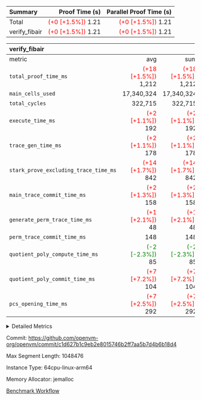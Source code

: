 | Summary | Proof Time (s) | Parallel Proof Time (s) |
|:---|---:|---:|
| Total | <span style='color: red'>(+0 [+1.5%])</span> 1.21 | <span style='color: red'>(+0 [+1.5%])</span> 1.21 |
| verify_fibair | <span style='color: red'>(+0 [+1.5%])</span> 1.21 | <span style='color: red'>(+0 [+1.5%])</span> 1.21 |


| verify_fibair |||||
|:---|---:|---:|---:|---:|
|metric|avg|sum|max|min|
| `total_proof_time_ms ` | <span style='color: red'>(+18 [+1.5%])</span> 1,212 | <span style='color: red'>(+18 [+1.5%])</span> 1,212 | <span style='color: red'>(+18 [+1.5%])</span> 1,212 | <span style='color: red'>(+18 [+1.5%])</span> 1,212 |
| `main_cells_used     ` |  17,340,324 |  17,340,324 |  17,340,324 |  17,340,324 |
| `total_cycles        ` |  322,715 |  322,715 |  322,715 |  322,715 |
| `execute_time_ms     ` | <span style='color: red'>(+2 [+1.1%])</span> 192 | <span style='color: red'>(+2 [+1.1%])</span> 192 | <span style='color: red'>(+2 [+1.1%])</span> 192 | <span style='color: red'>(+2 [+1.1%])</span> 192 |
| `trace_gen_time_ms   ` | <span style='color: red'>(+2 [+1.1%])</span> 178 | <span style='color: red'>(+2 [+1.1%])</span> 178 | <span style='color: red'>(+2 [+1.1%])</span> 178 | <span style='color: red'>(+2 [+1.1%])</span> 178 |
| `stark_prove_excluding_trace_time_ms` | <span style='color: red'>(+14 [+1.7%])</span> 842 | <span style='color: red'>(+14 [+1.7%])</span> 842 | <span style='color: red'>(+14 [+1.7%])</span> 842 | <span style='color: red'>(+14 [+1.7%])</span> 842 |
| `main_trace_commit_time_ms` | <span style='color: red'>(+2 [+1.3%])</span> 158 | <span style='color: red'>(+2 [+1.3%])</span> 158 | <span style='color: red'>(+2 [+1.3%])</span> 158 | <span style='color: red'>(+2 [+1.3%])</span> 158 |
| `generate_perm_trace_time_ms` | <span style='color: red'>(+1 [+2.1%])</span> 48 | <span style='color: red'>(+1 [+2.1%])</span> 48 | <span style='color: red'>(+1 [+2.1%])</span> 48 | <span style='color: red'>(+1 [+2.1%])</span> 48 |
| `perm_trace_commit_time_ms` |  148 |  148 |  148 |  148 |
| `quotient_poly_compute_time_ms` | <span style='color: green'>(-2 [-2.3%])</span> 85 | <span style='color: green'>(-2 [-2.3%])</span> 85 | <span style='color: green'>(-2 [-2.3%])</span> 85 | <span style='color: green'>(-2 [-2.3%])</span> 85 |
| `quotient_poly_commit_time_ms` | <span style='color: red'>(+7 [+7.2%])</span> 104 | <span style='color: red'>(+7 [+7.2%])</span> 104 | <span style='color: red'>(+7 [+7.2%])</span> 104 | <span style='color: red'>(+7 [+7.2%])</span> 104 |
| `pcs_opening_time_ms ` | <span style='color: red'>(+7 [+2.5%])</span> 292 | <span style='color: red'>(+7 [+2.5%])</span> 292 | <span style='color: red'>(+7 [+2.5%])</span> 292 | <span style='color: red'>(+7 [+2.5%])</span> 292 |



<details>
<summary>Detailed Metrics</summary>

|  | verify_program_compile_ms | total_cells | stark_prove_excluding_trace_time_ms | quotient_poly_compute_time_ms | quotient_poly_commit_time_ms | perm_trace_commit_time_ms | pcs_opening_time_ms | main_trace_commit_time_ms |
| --- | --- | --- | --- | --- | --- | --- | --- |
|  | 7 | 65,536 | 35 | 1 | 6 | 0 | 19 | 7 | 

| air_name | rows | quotient_deg | main_cols | interactions | constraints | cells |
| --- | --- | --- | --- | --- | --- | --- |
| AccessAdapterAir<2> |  | 2 |  | 5 | 12 |  | 
| AccessAdapterAir<4> |  | 2 |  | 5 | 12 |  | 
| AccessAdapterAir<8> |  | 2 |  | 5 | 12 |  | 
| FibonacciAir | 32,768 | 1 | 2 |  | 5 | 65,536 | 
| FriReducedOpeningAir |  | 2 |  | 39 | 71 |  | 
| JalRangeCheckAir |  | 2 |  | 9 | 14 |  | 
| NativePoseidon2Air<BabyBearParameters>, 1> |  | 2 |  | 136 | 572 |  | 
| PhantomAir |  | 2 |  | 3 | 5 |  | 
| ProgramAir |  | 1 |  | 1 | 4 |  | 
| VariableRangeCheckerAir |  | 1 |  | 1 | 4 |  | 
| VmAirWrapper<AluNativeAdapterAir, FieldArithmeticCoreAir> |  | 2 |  | 15 | 27 |  | 
| VmAirWrapper<BranchNativeAdapterAir, BranchEqualCoreAir<1> |  | 2 |  | 11 | 25 |  | 
| VmAirWrapper<NativeAdapterAir<2, 0>, PublicValuesCoreAir> |  | 2 |  | 11 | 29 |  | 
| VmAirWrapper<NativeLoadStoreAdapterAir<1>, NativeLoadStoreCoreAir<1> |  | 2 |  | 15 | 20 |  | 
| VmAirWrapper<NativeLoadStoreAdapterAir<4>, NativeLoadStoreCoreAir<4> |  | 2 |  | 15 | 20 |  | 
| VmAirWrapper<NativeVectorizedAdapterAir<4>, FieldExtensionCoreAir> |  | 2 |  | 15 | 27 |  | 
| VmConnectorAir |  | 2 |  | 5 | 11 |  | 
| VolatileBoundaryAir |  | 2 |  | 7 | 19 |  | 

| group | trace_gen_time_ms | total_proof_time_ms | total_cycles | total_cells | stark_prove_excluding_trace_time_ms | quotient_poly_compute_time_ms | quotient_poly_commit_time_ms | perm_trace_commit_time_ms | pcs_opening_time_ms | main_trace_commit_time_ms | main_cells_used | generate_perm_trace_time_ms | fri.log_blowup | execute_time_ms |
| --- | --- | --- | --- | --- | --- | --- | --- | --- | --- | --- | --- | --- | --- | --- |
| verify_fibair | 178 | 1,212 | 322,715 | 62,474,410 | 842 | 85 | 104 | 148 | 292 | 158 | 17,340,324 | 48 | 1 | 192 | 

| group | air_name | rows | prep_cols | perm_cols | main_cols | cells |
| --- | --- | --- | --- | --- | --- | --- |
| verify_fibair | AccessAdapterAir<2> | 131,072 |  | 16 | 11 | 3,538,944 | 
| verify_fibair | AccessAdapterAir<4> | 65,536 |  | 16 | 13 | 1,900,544 | 
| verify_fibair | AccessAdapterAir<8> | 128 |  | 16 | 17 | 4,224 | 
| verify_fibair | FriReducedOpeningAir | 2,048 |  | 84 | 27 | 227,328 | 
| verify_fibair | JalRangeCheckAir | 32,768 |  | 28 | 12 | 1,310,720 | 
| verify_fibair | NativePoseidon2Air<BabyBearParameters>, 1> | 32,768 |  | 312 | 398 | 23,265,280 | 
| verify_fibair | PhantomAir | 16,384 |  | 12 | 6 | 294,912 | 
| verify_fibair | ProgramAir | 8,192 |  | 8 | 10 | 147,456 | 
| verify_fibair | VariableRangeCheckerAir | 262,144 | 2 | 8 | 1 | 2,359,296 | 
| verify_fibair | VmAirWrapper<AluNativeAdapterAir, FieldArithmeticCoreAir> | 262,144 |  | 36 | 29 | 17,039,360 | 
| verify_fibair | VmAirWrapper<BranchNativeAdapterAir, BranchEqualCoreAir<1> | 32,768 |  | 28 | 23 | 1,671,168 | 
| verify_fibair | VmAirWrapper<NativeLoadStoreAdapterAir<1>, NativeLoadStoreCoreAir<1> | 65,536 |  | 40 | 21 | 3,997,696 | 
| verify_fibair | VmAirWrapper<NativeLoadStoreAdapterAir<4>, NativeLoadStoreCoreAir<4> | 32,768 |  | 40 | 27 | 2,195,456 | 
| verify_fibair | VmAirWrapper<NativeVectorizedAdapterAir<4>, FieldExtensionCoreAir> | 32,768 |  | 36 | 38 | 2,424,832 | 
| verify_fibair | VmConnectorAir | 2 | 1 | 16 | 5 | 42 | 
| verify_fibair | VolatileBoundaryAir | 65,536 |  | 20 | 12 | 2,097,152 | 

| group | trace_height_constraint | weighted_sum | threshold |
| --- | --- | --- | --- |
| verify_fibair | 0 | 1,085,444 | 2,013,265,921 | 
| verify_fibair | 1 | 5,411,200 | 2,013,265,921 | 
| verify_fibair | 2 | 542,722 | 2,013,265,921 | 
| verify_fibair | 3 | 5,476,612 | 2,013,265,921 | 
| verify_fibair | 4 | 65,536 | 2,013,265,921 | 
| verify_fibair | 5 | 12,851,850 | 2,013,265,921 | 

| trace_height_constraint | threshold |
| --- | --- |
| 0 | 2,013,265,921 | 

</details>


Commit: https://github.com/openvm-org/openvm/commit/c1d627b1c9eb2e8015746b2ff7aa5b7d4b6b18d4

Max Segment Length: 1048476

Instance Type: 64cpu-linux-arm64

Memory Allocator: jemalloc

[Benchmark Workflow](https://github.com/openvm-org/openvm/actions/runs/15767101053)
